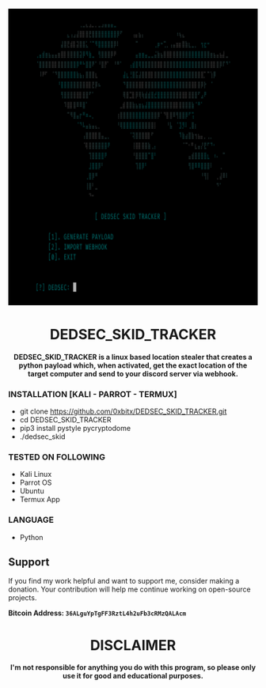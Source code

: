 
<p align="center">
<img src="https://github.com/0xbitx/DEDSEC_SKID_TRACKER/blob/main/banner.png", width="600", height="600">
</p>
<h1 align="center"> DEDSEC_SKID_TRACKER</h1>
<h4 align="center"> DEDSEC_SKID_TRACKER is a linux based location stealer that creates a python payload which, when activated, get the exact location of the target computer and send to your discord server via webhook.</h4>

### INSTALLATION [KALI - PARROT - TERMUX]
* git clone https://github.com/0xbitx/DEDSEC_SKID_TRACKER.git
* cd DEDSEC_SKID_TRACKER
* pip3 install pystyle pycryptodome
* ./dedsec_skid

### TESTED ON FOLLOWING
* Kali Linux 
* Parrot OS 
* Ubuntu
* Termux App

### LANGUAGE 
* Python


## Support

If you find my work helpful and want to support me, consider making a donation. Your contribution will help me continue working on open-source projects.

**Bitcoin Address: `36ALguYpTgFF3RztL4h2uFb3cRMzQALAcm`**

<h1 align="center"> DISCLAIMER </h1>

<h4 align="center">I'm not responsible for anything you do with this program, so please only use it for good and educational purposes. </h4>
